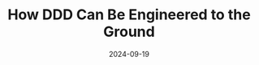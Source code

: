 ---
title: "How DDD Can Be Engineered to the Ground"
excerpt: ""
coverImage: "/blog/assets/ddd-cover.jpg"
date: "2024-09-19"
ogImage:
  url: "/blog/assets/ddd-cover.jpg"
categories: ["ddd", "architecture"]
---